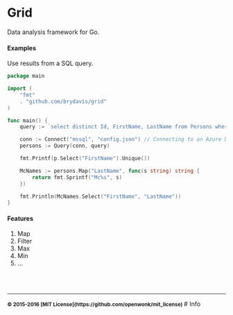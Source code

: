 # Grid

Data analysis framework for Go.

#### Examples

Use results from a SQL query. 
```go
package main

import (
	"fmt"
	. "github.com/brydavis/grid"
)

func main() {
	query := `select distinct Id, FirstName, LastName from Persons where FirstName like 'A%'`

	conn := Connect("mssql", "config.json") // Connecting to an Azure DB for example 
	persons := Query(conn, query)

	fmt.Printf(p.Select("FirstName").Unique())

	McNames := persons.Map("LastName", func(s string) string {
		return fmt.Sprintf("Mc%s", s)
	})

	fmt.Println(McNames.Select("FirstName", "LastName"))
}
```

#### Features
1. Map
2. Filter
3. Max
4. Min
5. ...



<br>
<br>

<hr>
<small>
<strong>&copy; 2015-2016 [MIT License](https://github.com/openwonk/mit_license)</strong>
</small>
# Info
